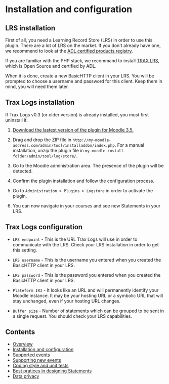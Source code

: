 # Installation and configuration

## LRS installation

First of all, you need a Learning Record Store (LRS) in order to use this plugin.
There are a lot of LRS on the market. If you don't already have one, we recommend to look at the [ADL certified products registry](https://adopters.adlnet.gov/products/all/0).

If you are familiar with the PHP stack, we recommand to install [TRAX LRS](https://github.com/trax-project/trax-lrs), which is Open Source and certified by ADL.

When it is done, create a new BasicHTTP client in your LRS. You will be prompted to choose a username and password for this client. Keep them in mind, you will need them later.


## Trax Logs installation

<aside class="warning">
If Trax Logs v0.3 (or older version) is already installed, you must first uninstall it.
</aside>

1. [Download the lastest version of the plugin for Moodle 3.5.](https://github.com/trax-project/moodle-trax-logs/releases)

2. Drag and drop the ZIP file in `http://my-moodle-address.com/admin/tool/installaddon/index.php`.
For a manual installation, unzip the plugin file in `my-moodle-install-folder/admin/tool/log/store/`.

3. Go to the Moodle administration area. The presence of the plugin will be detected.

4. Confirm the plugin installation and follow the configuration process.

5. Go to `Administration > Plugins > Logstore` in order to activate the plugin.

6. You can now navigate in your courses and see new Statements in your LRS.


## Trax Logs configuration

- `LRS endpoint` - This is the URL Trax Logs will use in order to communicate with the LRS. Check your LRS installation in order to get this setting.

- `LRS username` - This is the username you entered when you created the BasicHTTP client in your LRS. 

- `LRS password` - This is the password you entered when you created the BasicHTTP client in your LRS. 

- `Plateform IRI` - It looks like an URL and will permanently identify your Moodle instance. It may be your hosting URL or a symbolic URL that will stay unchanged, even if your hosting URL changes. 

- `Buffer size` - Number of statements which can be grouped to be sent in a single request. You should check your LRS capabilities. 


## Contents

* [Overview](../README.md)
* [Installation and configuration](install.md)
* [Supported events](events.md)
* [Supporting new events](extend.md)
* [Coding style and unit tests](test.md)
* [Best pratices in designing Statements](best-practices.md)
* [Data privacy](privacy.md)
